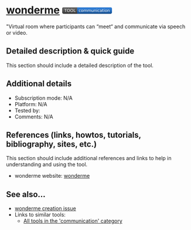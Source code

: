# [wonderme](https://www.wonder.me/) [<img src="images/communication.png" align="bottom">](https://github.com/e-CLOSE/Toolbox/issues?q=label%3A01_TOOL+label%3Acommunication)

"Virtual room where participants can “meet“ and communicate via speech or video.


## Detailed description & quick guide

This section should include a detailed description of the tool.


## Additional details

- Subscription mode: N/A
- Platform: N/A
- Tested by: 
- Comments: N/A


## References (links, howtos, tutorials, bibliography, sites, etc.)

This section should include additional references and links to help in
understanding and using the tool.

- wonderme website: [wonderme]()


## See also...

- [wonderme creation issue](https://github.com/e-CLOSE/Toolbox/issues/176)
- Links to similar tools:
  - [All tools in the 'communication' category](https://github.com/e-CLOSE/Toolbox/issues?q=label%3A01_TOOL+label%3Acommunication)
